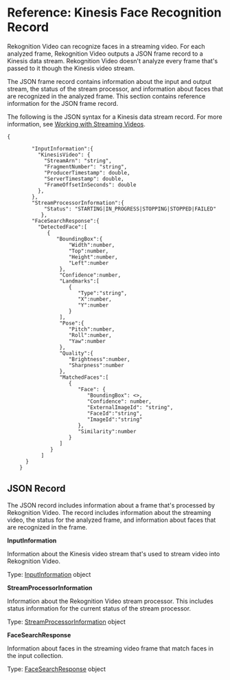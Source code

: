 # Reference: Kinesis Face Recognition Record<a name="streaming-video-kinesis-output-reference"></a>

Rekognition Video can recognize faces in a streaming video\. For each analyzed frame, Rekognition Video outputs a JSON frame record to a Kinesis data stream\. Rekognition Video doesn't analyze every frame that's passed to it though the Kinesis video stream\. 

The JSON frame record contains information about the input and output stream, the status of the stream processor, and information about faces that are recognized in the analyzed frame\. This section contains reference information for the JSON frame record\.

The following is the JSON syntax for a Kinesis data stream record\. For more information, see [Working with Streaming Videos](streaming-video.md)\.

```
{

        "InputInformation":{
          "KinesisVideo": {
            "StreamArn": "string",
            "FragmentNumber": "string",
            "ProducerTimestamp": double,
            "ServerTimestamp": double,
            "FrameOffsetInSeconds": double
          },
        },
        "StreamProcessorInformation":{
            "Status": "STARTING|IN_PROGRESS|STOPPING|STOPPED|FAILED"
           },
        "FaceSearchResponse":{
          "DetectedFace":[
             {
                "BoundingBox":{
                    "Width":number,
                    "Top":number,
                    "Height":number,
                    "Left":number
                 },
                 "Confidence":number,
                 "Landmarks":[
                    {
                       "Type":"string",
                       "X":number,
                       "Y":number
                    }
                 ],
                 "Pose":{
                    "Pitch":number,
                    "Roll":number,
                    "Yaw":number
                 },
                 "Quality":{
                    "Brightness":number,
                    "Sharpness":number
                 },
                 "MatchedFaces":[
                    {
                       "Face": {
                          "BoundingBox": <>,
                          "Confidence": number,
                          "ExternalImageId": "string",
                          "FaceId":"string",
                          "ImageId":"string"
                       },
                       "Similarity":number
                    }
                 ]
              }
           ]
      }
    }
```

## JSON Record<a name="streaming-video-kinesis-output-reference-processorresult"></a>

The JSON record includes information about a frame that's processed by Rekognition Video\. The record includes information about the streaming video, the status for the analyzed frame, and information about faces that are recognized in the frame\.

**InputInformation**

Information about the Kinesis video stream that's used to stream video into Rekognition Video\.

Type: [InputInformation](streaming-video-kinesis-output-reference-inputinformation.md) object

**StreamProcessorInformation**

Information about the Rekognition Video stream processor\. This includes status information for the current status of the stream processor\.

Type: [StreamProcessorInformation](streaming-video-kinesis-output-reference-streamprocessorinformation.md) object 

**FaceSearchResponse**

Information about faces in the streaming video frame that match faces in the input collection\.

Type: [FaceSearchResponse](streaming-video-kinesis-output-reference-facesearchresponse.md) object
